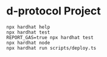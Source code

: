 # d-protocol Project

```shell
npx hardhat help
npx hardhat test
REPORT_GAS=true npx hardhat test
npx hardhat node
npx hardhat run scripts/deploy.ts
```
